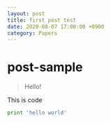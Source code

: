 ```yaml
---
layout: post
title: first post test
date: 2020-08-07 17:00:00 +0900
category: Papers
---
```

# post-sample
> Hello!

This is code
```python
print 'hello world'
```
